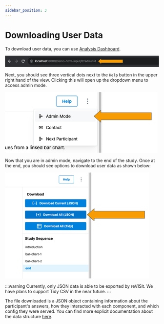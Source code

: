 ```yaml
---
sidebar_position: 3
---
```


# Downloading User Data

To download user data, you can use [Analysis Dashboard](./dashboard.md).


<!-- <img src="{{ path }}userdata_step1.jpg" alt="Console" style="border: 2px solid black; border-radius: 5px;"> -->
![Download User Data Step 1](./img/userdata_step1.jpg)

Next, you should see three vertical dots next to the `Help` button in the upper right hand of the view. Clicking this will open up the dropdown menu to access admin mode.

![Download User Data Step 2](./img/userdata_step2.jpg)

Now that you are in admin mode, navigate to the end of the study. Once at the end, you should see options to download user data as shown below:

![Download User Data Step 3](./img/userdata_step3.jpg)

:::warning
Currently, only JSON data is able to be exported by reVISit. We have plans to support Tidy CSV in the near future. 
:::

The file downloaded is a JSON object containing information about the participant's answers, how they interacted with each component, and which config they were served. You can find more explicit documentation about the data structure [here](../typedoc/interfaces/ParticipantData).